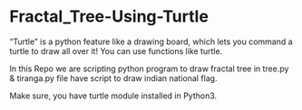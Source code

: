 # Fractal_Tree-Using-Turtle
“Turtle” is a python feature like a drawing board, which lets you command a turtle to draw all over it! You can use functions like turtle. 

In this Repo we are scripting python program to draw fractal tree in tree.py & tiranga.py file have script to draw indian national flag.


Make sure, you have turtle module installed in Python3.
